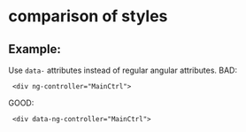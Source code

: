 # comparison of styles


## Example:
Use `data-` attributes instead of regular angular attributes.
BAD:
```
 <div ng-controller="MainCtrl">
```
GOOD:
```
 <div data-ng-controller="MainCtrl">
```
